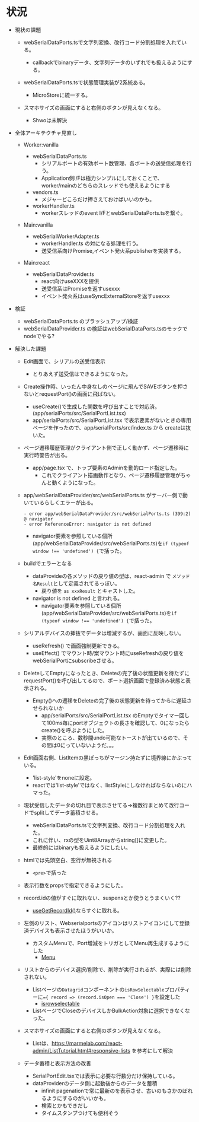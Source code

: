 # 状況
- 現状の課題
  - webSerialDataPorts.tsで文字列変換、改行コード分割処理を入れている。
    - callbackでbinaryデータ、文字列データのいずれでも扱えるようにする。
  - webSerialDataPorts.tsで状態管理実装が2系統ある。
    - MicroStoreに統一する。

  - スマホサイズの画面にすると右側のボタンが見えなくなる。
    - Shwoは未解決
 
- 全体アーキテクチャ見直し
  - Worker:vanilla
    - webSerialDataPorts.ts
      - シリアルポートの有効ポート数管理、各ポートの送受信処理を行う。
      - Application側I/Fは極力シンプルにしておくことで、worker/mainのどちらのスレッドでも使えるようにする
    - vendors.ts
      - メジャーどころだけ押さえておけばいいのかも。
    - workerHandler.ts
      - workerスレッドのevent I/FとwebSerialDataPorts.tsを繋ぐ。

  - Main:vanilla
    - webSerialWorkerAdapter.ts
      - workerHandler.ts の対になる処理を行う。
      - 送受信系向けPromise,イベント発火系publisherを実装する。

  - Main:react
    - webSerialDataProvider.ts
      - react向けuseXXXを提供
      - 送受信系はPromiseを返すusexxx
      - イベント発火系はuseSyncExternalStoreを返すusexxx

- 検証
  - webSerialDataPorts.ts のブラッシュアップ/検証
  - webSerialDataProvider.ts の検証はwebSerialDataPorts.tsのモックでnodeでやる?

- 解決した課題
  - Edit画面で、シリアルの送受信表示
    - とりあえず送受信はできるようになった。

  - Create操作時、いったん中身なしのページに飛んでSAVEボタンを押さないとrequestPort()の画面に飛ばない。
    - useCreate()で生成した関数を呼び出すことで対応済。(app/serialPorts/src/SerialPortList.tsx)
    - app/serialPorts/src/SerialPortList.tsx で表示要素がないときの専用ページを作ったので、app/serialPorts/src/index.ts から createは抜いた。

  - ページ遷移履歴管理がクライアント側で正しく動かず、ページ遷移時に実行時警告が出る。
    - app/page.tsx で、トップ要素のAdminを動的ロード指定した。
      - これでクライアント描画動作となり、ページ遷移履歴管理がちゃんと動くようになった。

  - app/webSerialDataProvider/src/webSerialPorts.ts がサーバー側で動いているらしくエラーが出る。
    ```
    - error app/webSerialDataProvider/src/webSerialPorts.ts (399:2) @ navigator
    - error ReferenceError: navigator is not defined
    ```  
    - navigator要素を参照している個所(app/webSerialDataProvider/src/webSerialPorts.ts)を`if (typeof window !== 'undefined') {`で括った。

  - buildでエラーとなる
    - dataProvideの各メソッドの戻り値の型は、react-admin で `メソッド名Result`として定義されてるっぽい。
      - 戻り値を `as xxxResult` とキャストした。
    - navigator is not defined と言われる。
      - navigator要素を参照している個所(app/webSerialDataProvider/src/webSerialPorts.ts)を`if (typeof window !== 'undefined') {`で括った。

  - シリアルデバイスの挿抜でデータは増減するが、画面に反映しない。
    - useRefresh() で画面強制更新できる。
    - useEffect() でマウント時/案マウント時にuseRefreshの戻り値をwebSerialPortにsubscribeさせる。

  - DeleteしてEmptyになったとき、Deleteの完了後の状態更新を待たずにrequestPort()を呼び出してるので、ポート選択画面で登録済み状態と表示される。
    - Empty()への遷移をDeleteの完了後の状態更新を待ってからに遅延させられないか
      - app/serialPorts/src/SerialPortList.tsx のEmptyでタイマー回して100ms毎にportオブジェクトの長さを確認して、0になったらcreate()を呼ぶようにした。
      - 実際のところ、数秒間undo可能なトーストが出ているので、その間は0にっていないようだ。。。

  - Edit画面右側、ListItemの黒ぽっちがマージン持たずに境界線にかぶっている。
    - 'list-style'をnoneに設定。
    - reactでは'list-style'ではなく、listStyleにしなければならないのにハマった。

  - 現状受信したデータの切れ目で表示させてる→複数行まとめて改行コードでsplitしてデータ蓄積させる。
    - webSerialDataPorts.tsで文字列変換、改行コード分割処理を入れた。
    - これに伴い、rxの型をUint8Arrayからstring[]に変更した。
    - 最終的にはbinaryも扱えるようにしたい。

  - htmlでは先頭空白、空行が無視される
    - `<pre>`で括った

  - 表示行数をpropsで指定できるようにした。

  - record.idの値がすぐに取れない、suspensとか使うとうまくいく??
    - [useGetRecordId()](https://marmelab.com/react-admin/useGetRecordId.html)ならすぐに取れる。


  - 左側のリスト、Webserialportsのアイコンはリストアイコンにして登録済デバイスも表示させたほうがいいか。
    - カスタムMenuで、Port増減をトリガとしてMenu再生成するようにした
      - [Menu](https://marmelab.com/react-admin/Menu.html)

  - リストからのデバイス選択/削除で、削除が実行されるが、実際には削除されない。
    - Listページの`Datagrid`コンポーネントの`isRowSelectable`プロパティーに`={ record => (record.isOpen === 'Close') }`を設定した
      - [isrowselectable](https://marmelab.com/react-admin/Datagrid.html#isrowselectable)
    - ListページでCloseのデバイスしかBulkAction対象に選択できなくなった。

  - スマホサイズの画面にすると右側のボタンが見えなくなる。
    - Listは、https://marmelab.com/react-admin/ListTutorial.html#responsive-lists を参考にして解決

  - データ蓄積と表示方法の改善
    - SerialPortEdit.tsxでは表示に必要な行数分だけ保持している。
    - dataProviderのデータ側に起動後からのデータを蓄積
      - infinit pagenationで常に最新のを表示させ、古いのもさかのぼれるようにするのがいいかも。
      - 検索とかもできだし
      - タイムスタンプつけても便利そう


